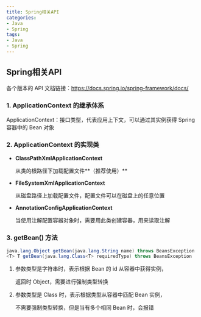 ```yaml
---
title: Spring相关API
categories:
- Java
- Spring
tags:
- Java
- Spring
---
```


## Spring相关API

<!--more-->

各个版本的 API 文档链接：https://docs.spring.io/spring-framework/docs/

### 1. ApplicationContext 的继承体系

ApplicationContext：接口类型，代表应用上下文，可以通过其实例获得 Spring 容器中的 Bean 对象

### 2. ApplicationContext 的实现类

* **ClassPathXmlApplicationContext**

  从类的根路径下加载配置文件**（推荐使用）**

* **FileSystemXmlApplicationContext**

  从磁盘路径上加载配置文件，配置文件可以在磁盘上的任意位置

* **AnnotationConfigApplicationContext**

  当使用注解配置容器对象时，需要用此类创建容器，用来读取注解

### 3. getBean() 方法

```java
java.lang.Object getBean(java.lang.String name) throws BeansException
<T> T getBean(java.lang.Class<T> requiredType) throws BeansException
```

1. 参数类型是字符串时，表示根据 Bean 的 id 从容器中获得实例，

   返回时 Object，需要进行强制类型转换

2. 参数类型是 Class 时，表示根据类型从容器中匹配 Bean 实例，

   不需要强制类型转换，但是当有多个相同 Bean 时，会报错

